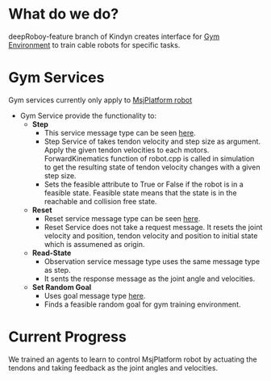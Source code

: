 # What do we do?
deepRoboy-feature branch of Kindyn creates interface for [Gym Environment](https://github.com/Roboy/gym-roboy) to train cable robots for specific tasks.

# Gym Services
Gym services currently only apply to [MsjPlatform robot](https://github.com/CARDSflow/kindyn/blob/deepRoboy-feature/src/robots/msj_platform.cpp)
- Gym Service provide the functionality to:
  - **Step**
     - This service message type can be seen [here]( https://github.com/Roboy/roboy_communication/blob/master/roboy_simulation_msgs/srv/GymStep.srv).
     - Step Service of takes tendon velocity and step size as argument. Apply the given tendon velocities to each motors. ForwardKinematics function of robot.cpp is called in simulation to get the resulting state of tendon velocity changes with a given step size.
     - Sets the feasible attribute to True or False if the robot is in a feasible state. Feasible state means that the state is in the reachable and collision free state.
  - **Reset**
     - Reset service message type can be seen [here]( https://github.com/Roboy/roboy_communication/blob/master/roboy_simulation_msgs/srv/GymReset.srv).
     - Reset Service does not take a request message. It resets the joint velocity and position, tendon velocity and position to initial state which is assumened as origin.
  - **Read-State**
     - Observation service message type uses the same message type as step.
     - It sents the response message as the joint angle and velocities.
  - **Set Random Goal**
     - Uses goal message type [here](https://github.com/Roboy/roboy_communication/blob/master/roboy_simulation_msgs/srv/GymGoal.srv).
     - Finds a feasible random goal for gym training environment.
     
# Current Progress
We trained an agents to learn to control MsjPlatform robot by actuating the tendons and taking feedback as the joint angles and velocities.
